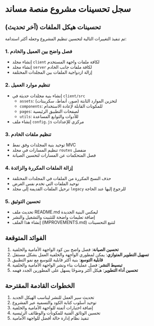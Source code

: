 # سجل تحسينات مشروع منصة مساند

## تحسينات هيكل الملفات (آخر تحديث)

تم تنفيذ التغييرات التالية لتحسين تنظيم المشروع وجعله أكثر استدامة:

### 1. فصل واضح بين العميل والخادم
- إنشاء مجلد `client` لكافة ملفات واجهة المستخدم
- إنشاء مجلد `server` لكافة ملفات جانب الخادم
- إزالة ازدواجية الملفات بين المجلدات المختلفة

### 2. تنظيم موارد العميل
- إنشاء بنية مجلدات حديثة في `client/src`
  - `assets`: لتخزين الموارد الثابتة (صور، أنماط، سكريبتات)
  - `components`: للمكونات القابلة لإعادة الاستخدام
  - `pages`: لصفحات التطبيق الرئيسية
  - `utils`: للأدوات والتوابع المساعدة
- إنشاء ملف `config.js` مركزي للإعدادات

### 3. تنظيم ملفات الخادم
- توحيد بنية المجلدات وفق نمط MVC
- تنظيم المسارات في مجلد `routes` منفصل
- فصل المتحكمات عن المسارات لتحسين الصيانة

### 4. إزالة الملفات المكررة والزائدة
- حذف النسخ المكررة من الملفات في المجلدات المختلفة
- توحيد الملفات التي تخدم نفس الغرض
- ترحيل الملفات القديمة إلى مجلد `legacy` للرجوع إليها عند الحاجة

### 5. تحسين التوثيق
- تحديث ملف README.md ليعكس البنية الجديدة
- إضافة تعليمات واضحة للتثبيت والتشغيل والنشر
- إنشاء هذا الملف (IMPROVEMENTS.md) لتتبع التحسينات

## الفوائد المتوقعة

1. **تحسين الصيانة**: فصل واضح بين كود الواجهة الأمامية والخلفية
2. **تسهيل التطوير المتوازي**: يمكن لمطوري الواجهة والخلفية العمل بشكل مستقل
3. **قابلية التوسع**: بنية أكثر قابلية للتوسع مع نمو التطبيق
4. **تبسيط النشر**: فصل عمليات بناء ونشر الواجهة الأمامية والخلفية
5. **تحسين أداء التطوير**: هيكل أكثر وضوحًا يسهل على المطورين الجدد فهمه

## الخطوات القادمة المقترحة

1. تحديث سير العمل للنشر ليناسب الهيكل الجديد
2. توحيد أسلوب كتابة الكود والتسمية عبر المشروع
3. إضافة اختبارات أتمتة للواجهة الأمامية والخلفية
4. تحسين الوثائق الفنية للمكونات والوظائف الرئيسية
5. تنفيذ نظام إدارة حالة أفضل للواجهة الأمامية
